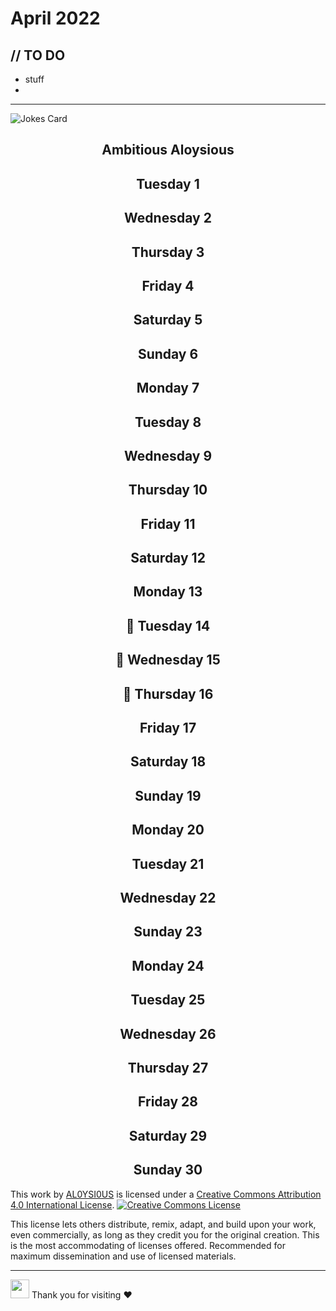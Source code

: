 # April 2022

## // TO DO
- stuff
- 
---


![Jokes Card](https://readme-jokes.vercel.app/api)

<h2 align="center">Ambitious Aloysious</h2>


<h2 align="center"> Tuesday 1 </h2>
<h2 align="center"> Wednesday 2 </h2>
<h2 align="center"> Thursday 3 </h2>
<h2 align="center"> Friday 4 </h2>
<h2 align="center"> Saturday 5 </h2>
<h2 align="center"> Sunday 6 </h2>
<h2 align="center"> Monday 7 </h2>
<h2 align="center"> Tuesday 8 </h2>
<h2 align="center"> Wednesday 9 </h2>
<h2 align="center"> Thursday 10 </h2>
<h2 align="center"> Friday 11 </h2>
<h2 align="center"> Saturday 12 </h2>
<h2 align="center"> Monday 13 </h2>
<h2 align="center">👾 Tuesday 14 </h2>
<h2 align="center">👾 Wednesday 15 </h2>
<h2 align="center">👾 Thursday 16 </h2>
<h2 align="center"> Friday 17 </h2>
<h2 align="center"> Saturday 18 </h2>
<h2 align="center"> Sunday 19 </h2>
<h2 align="center"> Monday 20 </h2>
<h2 align="center"> Tuesday 21 </h2>
<h2 align="center"> Wednesday 22 </h2>
<h2 align="center"> Sunday 23 </h2>
<h2 align="center"> Monday 24 </h2>
<h2 align="center"> Tuesday 25 </h2>
<h2 align="center"> Wednesday 26 </h2>
<h2 align="center"> Thursday 27 </h2>
<h2 align="center"> Friday 28 </h2>
<h2 align="center"> Saturday 29 </h2>
<h2 align="center"> Sunday 30 </h2>

This work by <a xmlns:cc="http://creativecommons.org/ns#" href="https://github.com/AL0YSI0US/" property="cc:attributionName" rel="cc:attributionURL">AL0YSI0US</a> is licensed under a <a rel="license" href="http://creativecommons.org/licenses/by/4.0/">Creative Commons Attribution 4.0 International License</a>. <a rel="license" href="http://creativecommons.org/licenses/by/4.0/"><img alt="Creative Commons License" style="border-width:0" src="https://i.creativecommons.org/l/by/4.0/88x31.png" /></a><br />

This license lets others distribute, remix, adapt, and build upon your work, even commercially, as long as they credit you for the original creation. This is the most accommodating of licenses offered. Recommended for maximum dissemination and use of licensed materials.


---

<img src="https://raw.githubusercontent.com/MartinHeinz/MartinHeinz/master/wave.gif" width="30px"> Thank you for visiting ❤️
